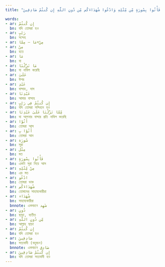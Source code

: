 ```yaml
---
title: "وَإِن كُنتُمْ فِي رَيْبٍ مِّمَّا نَزَّلْنَا عَلَىٰ عَبْدِنَا فَأْتُوا بِسُورَةٍ مِّن مِّثْلِهِ وَادْعُوا شُهَدَاءَكُم مِّن دُونِ اللَّهِ إِن كُنتُمْ صَادِقِينَ"

words:
- ar: إِن كُنتُمْ
  bn: যদি তোমরা হও
- ar: رَيْبٍ
  bn: সন্দেহ
- ar: مِنْ+مَا – مِمَّا
- ar: مِنْ
  bn: হতে
- ar: مَا
  bn: যা
- ar: مَا نَزَّلْنَا
  bn: যা নাযিল করেছি
- ar: عَلَىٰ
  bn: উপর
- ar: عَبْدِ
  bn: বান্দাহ, দাস
- ar: عَبْدِنَا
  bn: আমার বান্দাহ
- ar: إِن كُنتُمْ فِي رَيْبٍ
  bn: যদি তোমরা সন্দিহান হও
- ar: مِّمَّا نَزَّلْنَا عَلَىٰ عَبْدِنَا
  bn: যা আপনার বান্দার প্রতি নাযিল করেছি
- ar: أَتُوْا
  bn: তোমরা আস
- ar: أَتُوْا بِ
  bn: তোমরা আন
- ar: سُورَة
  bn: সূরা
- ar: مِثْل
  bn: মত
- ar: فَأْتُوا بِسُورَةٍ
  bn: একটা সূরা নিয়ে আস
- ar: مِنْ مِّثْلِهِ
  bn: এর মত
- ar: ادْعُو
  bn: তোমরা ডাক
- ar: شُهَدَاءَكُم
  bn: তোমাদের সাহায্যকারীরা
- ar: شُهَدَاء
  bn: সাহায্যকারীরা
  bnnote: একবচনে شَهِد
- ar: دُونِ
  bn: ছাড়া, ব্যতীত
- ar: مِّن دُونِ اللَّهِ
  bn: আল্লাহ ছাড়া
- ar: إِن كُنتُمْ
  bn: যদি তোমরা হও
- ar: صَادِقِينَ
  bn: সত্যবাদী (বহুবচন)
  bnnote: একবচনে صَادِق
- ar: إِن كُنتُمْ صَادِقِينَ
  bn: যদি তোমরা সত্যবাদী হও
---
```

